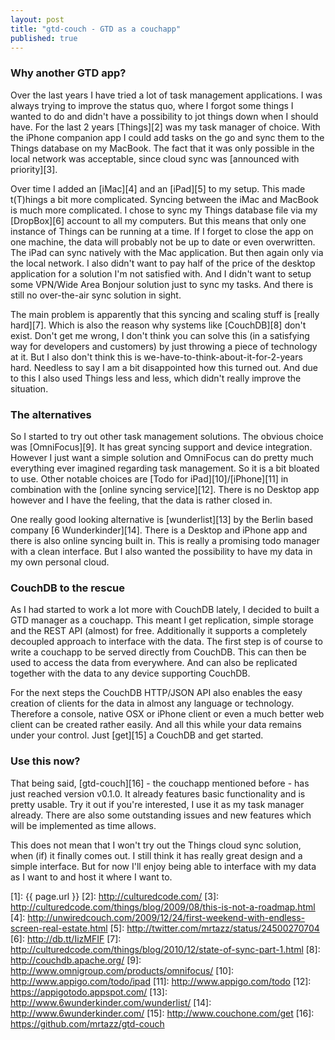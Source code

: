 ```yaml
---
layout: post
title: "gtd-couch - GTD as a couchapp"
published: true
---
```


### Why another GTD app?
Over the last years I have tried a lot of task management applications. I was
always trying to improve the status quo, where I forgot some things I wanted to
do and didn't have a possibility to jot things down when I should have. For the
last 2 years [Things][2] was my task manager of choice. With the iPhone
companion app I could add tasks on the go and sync them to the Things database
on my MacBook. The fact that it was only possible in the local network was
acceptable, since cloud sync was [announced with priority][3].

Over time I added an [iMac][4] and an [iPad][5] to my setup. This made
t(T)hings a bit more complicated. Syncing between the iMac and MacBook is much
more complicated. I chose to sync my Things database file via my [DropBox][6]
account to all my computers. But this means that only one instance of Things
can be running at a time. If I forget to close the app on one machine, the data
will probably not be up to date or even overwritten.  The iPad can sync natively with
the Mac application. But then again only via the local network. I also didn't
want to pay half of the price of the desktop application for a solution I'm not
satisfied with. And I didn't want to setup some VPN/Wide Area Bonjour solution
just to sync my tasks. And there is still no over-the-air sync solution in
sight.

The main problem is apparently that this syncing and scaling stuff is [really
hard][7]. Which is also the reason why systems like [CouchDB][8] don't exist. Don't
get me wrong, I don't think you can solve this (in a satisfying way for
developers and customers) by just throwing a piece of technology at it. But I
also don't think this is we-have-to-think-about-it-for-2-years hard. Needless
to say I am a bit disappointed how this turned out. And due to this I also used
Things less and less, which didn't really improve the situation.

### The alternatives

So I started to try out other task management solutions. The obvious choice was
[OmniFocus][9]. It has great syncing support and device integration. However I
just want a simple solution and OmniFocus can do pretty much everything ever
imagined regarding task management. So it is a bit bloated to use. Other
notable choices are [Todo for iPad][10]/[iPhone][11] in combination with the
[online syncing service][12]. There is no Desktop app however and I have the
feeling, that the data is rather closed in.

One really good looking alternative is [wunderlist][13] by the Berlin based
company [6 Wunderkinder][14]. There is a Desktop and iPhone app and there is
also online syncing built in. This is really a promising todo manager with a
clean interface. But I also wanted the possibility to have my data in my own
personal cloud.

### CouchDB to the rescue
As I had started to work a lot more with CouchDB lately, I decided to built a
GTD manager as a couchapp. This meant I get replication, simple storage and the
REST API (almost) for free. Additionally it supports a completely decoupled
approach to interface with the data. The first step is of course to write a
couchapp to be served directly from CouchDB. This can then be used to access
the data from everywhere. And can also be replicated together with the data to
any device supporting CouchDB.

For the next steps the CouchDB HTTP/JSON API also enables the easy creation of
clients for the data in almost any language or technology. Therefore a console,
native OSX or iPhone client or even a much better web client can be created
rather easily. And all this while your data remains under your control. Just
[get][15] a CouchDB and get started.

### Use this now?
That being said, [gtd-couch][16] - the couchapp mentioned before - has just
reached version v0.1.0. It already features basic functionality and is pretty
usable.  Try it out if you're interested, I use it as my task manager already.
There are also some outstanding issues and new features which will be
implemented as time allows.

This does not mean that I won't try out the Things cloud sync solution, when
(if) it finally comes out. I still think it has really great design and a
simple interface. But for now I'll enjoy being able to interface with my data
as I want to and host it where I want to.



[1]: {{ page.url }}
[2]: http://culturedcode.com/
[3]: http://culturedcode.com/things/blog/2009/08/this-is-not-a-roadmap.html
[4]: http://unwiredcouch.com/2009/12/24/first-weekend-with-endless-screen-real-estate.html
[5]: http://twitter.com/mrtazz/status/24500270704
[6]: http://db.tt/IizMFIF
[7]: http://culturedcode.com/things/blog/2010/12/state-of-sync-part-1.html
[8]: http://couchdb.apache.org/
[9]: http://www.omnigroup.com/products/omnifocus/
[10]: http://www.appigo.com/todo/ipad
[11]: http://www.appigo.com/todo
[12]: https://appigotodo.appspot.com/
[13]: http://www.6wunderkinder.com/wunderlist/
[14]: http://www.6wunderkinder.com/
[15]: http://www.couchone.com/get
[16]: https://github.com/mrtazz/gtd-couch
